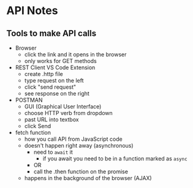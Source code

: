 # API Notes

## Tools to make API calls

- Browser
  - click the link and it opens in the browser
  - only works for GET methods
- REST Client VS Code Extension
  - create .http file
  - type request on the left
  - click "send request"
  - see response on the right
- POSTMAN
  - GUI (Graphical User Interface)
  - choose HTTP verb from dropdown
  - past URL into textbox
  - click Send
- fetch function
  - how you call API from JavaScript code
  - doesn't happen right away (asynchronous)
    - need to `await` it
      - if you await you need to be in a function marked as `async`
    - OR
    - call the .then function on the promise
  - happens in the background of the browser (AJAX)

